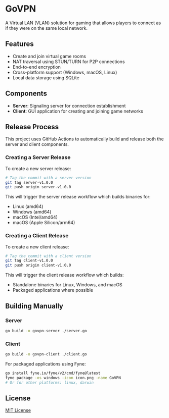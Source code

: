 # GoVPN

A Virtual LAN (VLAN) solution for gaming that allows players to connect as if they were on the same local network.

## Features

- Create and join virtual game rooms
- NAT traversal using STUN/TURN for P2P connections
- End-to-end encryption
- Cross-platform support (Windows, macOS, Linux)
- Local data storage using SQLite

## Components

- **Server**: Signaling server for connection establishment
- **Client**: GUI application for creating and joining game networks

## Release Process

This project uses GitHub Actions to automatically build and release both the server and client components.

### Creating a Server Release

To create a new server release:

```bash
# Tag the commit with a server version
git tag server-v1.0.0
git push origin server-v1.0.0
```

This will trigger the server release workflow which builds binaries for:
- Linux (amd64)
- Windows (amd64)
- macOS (Intel/amd64)
- macOS (Apple Silicon/arm64)

### Creating a Client Release

To create a new client release:

```bash
# Tag the commit with a client version
git tag client-v1.0.0
git push origin client-v1.0.0
```

This will trigger the client release workflow which builds:
- Standalone binaries for Linux, Windows, and macOS
- Packaged applications where possible

## Building Manually

### Server

```bash
go build -o govpn-server ./server.go
```

### Client

```bash
go build -o govpn-client ./client.go
```

For packaged applications using Fyne:

```bash
go install fyne.io/fyne/v2/cmd/fyne@latest
fyne package -os windows -icon icon.png -name GoVPN
# Or for other platforms: linux, darwin
```

## License

[MIT License](LICENSE)